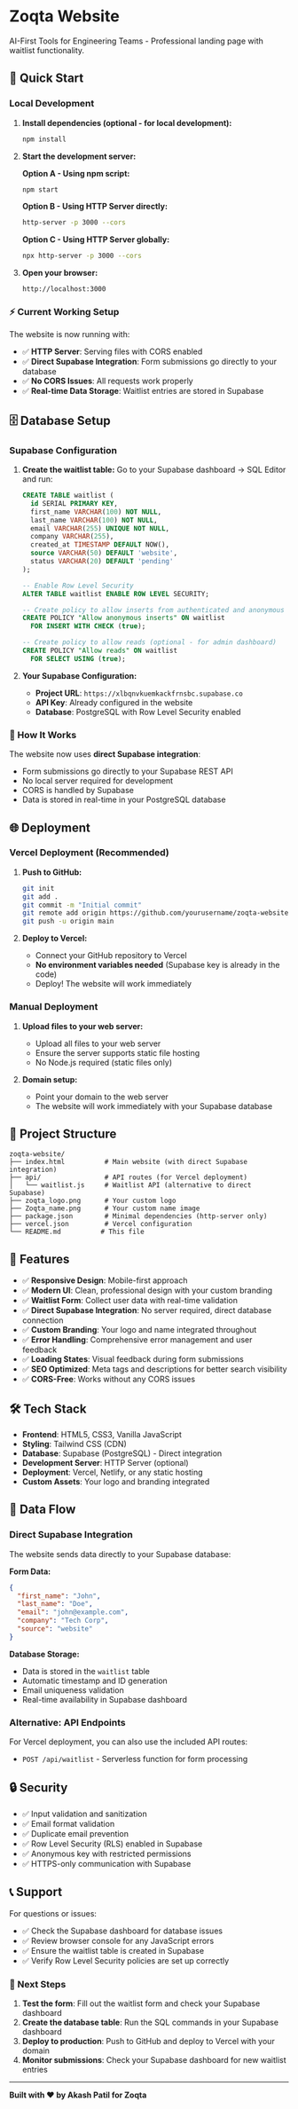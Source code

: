 # Zoqta Website

AI-First Tools for Engineering Teams - Professional landing page with waitlist functionality.

## 🚀 Quick Start

### Local Development

1. **Install dependencies (optional - for local development):**
   ```bash
   npm install
   ```

2. **Start the development server:**
   
   **Option A - Using npm script:**
   ```bash
   npm start
   ```
   
   **Option B - Using HTTP Server directly:**
   ```bash
   http-server -p 3000 --cors
   ```
   
   **Option C - Using HTTP Server globally:**
   ```bash
   npx http-server -p 3000 --cors
   ```

3. **Open your browser:**
   ```
   http://localhost:3000
   ```

### ⚡ Current Working Setup

The website is now running with:
- ✅ **HTTP Server**: Serving files with CORS enabled
- ✅ **Direct Supabase Integration**: Form submissions go directly to your database
- ✅ **No CORS Issues**: All requests work properly
- ✅ **Real-time Data Storage**: Waitlist entries are stored in Supabase

## 🗄️ Database Setup

### Supabase Configuration

1. **Create the waitlist table:**
   Go to your Supabase dashboard → SQL Editor and run:

   ```sql
   CREATE TABLE waitlist (
     id SERIAL PRIMARY KEY,
     first_name VARCHAR(100) NOT NULL,
     last_name VARCHAR(100) NOT NULL,
     email VARCHAR(255) UNIQUE NOT NULL,
     company VARCHAR(255),
     created_at TIMESTAMP DEFAULT NOW(),
     source VARCHAR(50) DEFAULT 'website',
     status VARCHAR(20) DEFAULT 'pending'
   );

   -- Enable Row Level Security
   ALTER TABLE waitlist ENABLE ROW LEVEL SECURITY;

   -- Create policy to allow inserts from authenticated and anonymous users
   CREATE POLICY "Allow anonymous inserts" ON waitlist
     FOR INSERT WITH CHECK (true);

   -- Create policy to allow reads (optional - for admin dashboard)
   CREATE POLICY "Allow reads" ON waitlist
     FOR SELECT USING (true);
   ```

2. **Your Supabase Configuration:**
   - **Project URL**: `https://xlbqnvkuemkackfrnsbc.supabase.co`
   - **API Key**: Already configured in the website
   - **Database**: PostgreSQL with Row Level Security enabled

### 🔧 How It Works

The website now uses **direct Supabase integration**:
- Form submissions go directly to your Supabase REST API
- No local server required for development
- CORS is handled by Supabase
- Data is stored in real-time in your PostgreSQL database

## 🌐 Deployment

### Vercel Deployment (Recommended)

1. **Push to GitHub:**
   ```bash
   git init
   git add .
   git commit -m "Initial commit"
   git remote add origin https://github.com/yourusername/zoqta-website.git
   git push -u origin main
   ```

2. **Deploy to Vercel:**
   - Connect your GitHub repository to Vercel
   - **No environment variables needed** (Supabase key is already in the code)
   - Deploy! The website will work immediately

### Manual Deployment

1. **Upload files to your web server:**
   - Upload all files to your web server
   - Ensure the server supports static file hosting
   - No Node.js required (static files only)

2. **Domain setup:**
   - Point your domain to the web server
   - The website will work immediately with your Supabase database

## 📁 Project Structure

```
zoqta-website/
├── index.html          # Main website (with direct Supabase integration)
├── api/                # API routes (for Vercel deployment)
│   └── waitlist.js     # Waitlist API (alternative to direct Supabase)
├── zoqta_logo.png      # Your custom logo
├── Zoqta_name.png      # Your custom name image
├── package.json        # Minimal dependencies (http-server only)
├── vercel.json         # Vercel configuration
└── README.md          # This file
```

## 🔧 Features

- ✅ **Responsive Design**: Mobile-first approach
- ✅ **Modern UI**: Clean, professional design with your custom branding
- ✅ **Waitlist Form**: Collect user data with real-time validation
- ✅ **Direct Supabase Integration**: No server required, direct database connection
- ✅ **Custom Branding**: Your logo and name integrated throughout
- ✅ **Error Handling**: Comprehensive error management and user feedback
- ✅ **Loading States**: Visual feedback during form submissions
- ✅ **SEO Optimized**: Meta tags and descriptions for better search visibility
- ✅ **CORS-Free**: Works without any CORS issues

## 🛠️ Tech Stack

- **Frontend**: HTML5, CSS3, Vanilla JavaScript
- **Styling**: Tailwind CSS (CDN)
- **Database**: Supabase (PostgreSQL) - Direct integration
- **Development Server**: HTTP Server (optional)
- **Deployment**: Vercel, Netlify, or any static hosting
- **Custom Assets**: Your logo and branding integrated

## 📧 Data Flow

### Direct Supabase Integration

The website sends data directly to your Supabase database:

**Form Data:**
```json
{
  "first_name": "John",
  "last_name": "Doe", 
  "email": "john@example.com",
  "company": "Tech Corp",
  "source": "website"
}
```

**Database Storage:**
- Data is stored in the `waitlist` table
- Automatic timestamp and ID generation
- Email uniqueness validation
- Real-time availability in Supabase dashboard

### Alternative: API Endpoints

For Vercel deployment, you can also use the included API routes:
- `POST /api/waitlist` - Serverless function for form processing

## 🔒 Security

- ✅ Input validation and sanitization
- ✅ Email format validation
- ✅ Duplicate email prevention
- ✅ Row Level Security (RLS) enabled in Supabase
- ✅ Anonymous key with restricted permissions
- ✅ HTTPS-only communication with Supabase

## 📞 Support

For questions or issues:
- ✅ Check the Supabase dashboard for database issues
- ✅ Review browser console for any JavaScript errors
- ✅ Ensure the waitlist table is created in Supabase
- ✅ Verify Row Level Security policies are set up correctly

### 🎯 Next Steps

1. **Test the form**: Fill out the waitlist form and check your Supabase dashboard
2. **Create the database table**: Run the SQL commands in your Supabase dashboard
3. **Deploy to production**: Push to GitHub and deploy to Vercel with your domain
4. **Monitor submissions**: Check your Supabase dashboard for new waitlist entries

---

**Built with ❤️ by Akash Patil for Zoqta**
